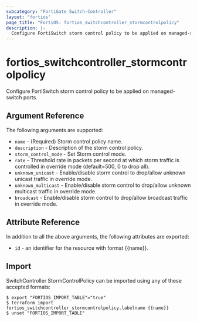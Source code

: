```yaml
---
subcategory: "FortiGate Switch-Controller"
layout: "fortios"
page_title: "FortiOS: fortios_switchcontroller_stormcontrolpolicy"
description: |-
  Configure FortiSwitch storm control policy to be applied on managed-switch ports.
---
```


# fortios_switchcontroller_stormcontrolpolicy
Configure FortiSwitch storm control policy to be applied on managed-switch ports.

## Argument Reference

The following arguments are supported:

* `name` - (Required) Storm control policy name.
* `description` - Description of the storm control policy.
* `storm_control_mode` - Set Storm control mode.
* `rate` - Threshold rate in packets per second at which storm traffic is controlled in override mode (default=500, 0 to drop all).
* `unknown_unicast` - Enable/disable storm control to drop/allow unknown unicast traffic in override mode.
* `unknown_multicast` - Enable/disable storm control to drop/allow unknown multicast traffic in override mode.
* `broadcast` - Enable/disable storm control to drop/allow broadcast traffic in override mode.


## Attribute Reference

In addition to all the above arguments, the following attributes are exported:
* `id` - an identifier for the resource with format {{name}}.

## Import

SwitchController StormControlPolicy can be imported using any of these accepted formats:
```
$ export "FORTIOS_IMPORT_TABLE"="true"
$ terraform import fortios_switchcontroller_stormcontrolpolicy.labelname {{name}}
$ unset "FORTIOS_IMPORT_TABLE"
```
